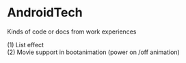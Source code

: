 # AndroidTech
Kinds of code or docs from work experiences

(1) List effect
<br>
(2) Movie support in bootanimation (power on /off animation)
